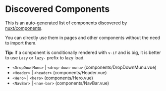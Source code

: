 # Discovered Components

This is an auto-generated list of components discovered by [nuxt/components](https://github.com/nuxt/components).

You can directly use them in pages and other components without the need to import them.

**Tip:** If a component is conditionally rendered with `v-if` and is big, it is better to use `Lazy` or `lazy-` prefix to lazy load.

- `<DropDownMunu>` | `<drop-down-munu>` (components/DropDownMunu.vue)
- `<Header>` | `<header>` (components/Header.vue)
- `<Hero>` | `<hero>` (components/Hero.vue)
- `<NavBar>` | `<nav-bar>` (components/NavBar.vue)

